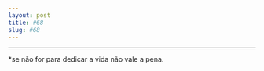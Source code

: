 ```yaml
---
layout: post
title: #68
slug: #68
---
```

---
<p class="description" style="text-align: justify;">
*se não for para dedicar a vida não vale a pena.
